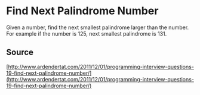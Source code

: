 # Find Next Palindrome Number

Given a number, find the next smallest palindrome larger than the number. For example if the number is 125, next smallest palindrome is 131.

## Source

[http://www.ardendertat.com/2011/12/01/programming-interview-questions-19-find-next-palindrome-number/](http://www.ardendertat.com/2011/12/01/programming-interview-questions-19-find-next-palindrome-number/)
